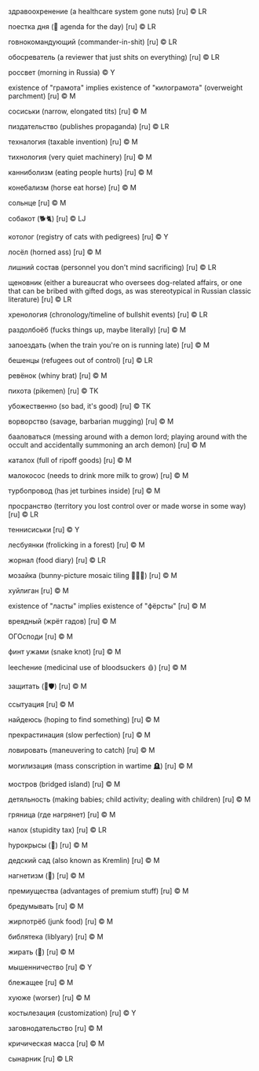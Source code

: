 здравоохренение (a healthcare system gone nuts) [ru] © LR

поестка дня (🐖 agenda for the day) [ru] © LR

говнокомандующий (commander-in-shit) [ru] © LR

обосреватель (a reviewer that just shits on everything) [ru] © LR

россвет (morning in Russia) © Y

existence of "грамота" implies existence of "килограмота" (overweight parchment) [ru] © M

сосиськи (narrow, elongated tits) [ru] © M

пиздательство (publishes propaganda) [ru] © LR

техналогия (taxable invention) [ru] © M

тихнология (very quiet machinery) [ru] © M

канниболизм (eating people hurts) [ru] © M

конебализм (horse eat horse) [ru] © M

сольнце [ru] © M

собакот (🐕🐈) [ru] © LJ

котолог (registry of cats with pedigrees) [ru] © Y

лосёл (horned ass) [ru] © M

лишний состав (personnel you don't mind sacrificing) [ru] © LR

щеновник (either a bureaucrat who oversees dog-related affairs, or one that can be bribed with gifted dogs, as was stereotypical in Russian classic literature) [ru] © LR

хренология (chronology/timeline of bullshit events) [ru] © LR

раздолбоёб (fucks things up, maybe literally) [ru] © M

запоездать (when the train you're on is running late) [ru] © M

бешенцы (refugees out of control) [ru] © LR

ревёнок (whiny brat) [ru] © M

пихота (pikemen) [ru] © TK

убожественно (so bad, it's good) [ru] © TK

ворворство (savage, barbarian mugging) [ru] © M

бааловаться (messing around with a demon lord; playing around with the occult and accidentally summoning an arch demon) [ru] © M

каталох (full of ripoff goods) [ru] © M

малокосос (needs to drink more milk to grow) [ru] © M

турбопровод (has jet turbines inside) [ru] © M

просранство (territory you lost control over or made worse in some way) [ru] © LR

теннисиськи [ru] © Y

лесбуянки (frolicking in a forest) [ru] © M

жорнал (food diary) [ru] © LR

мозайка (bunny-picture mosaic tiling 🐰🧩🐇) [ru] © M

хуйлиган [ru] © M

existence of "ласты" implies existence of "фёрсты" [ru] © M

вреядный (жрёт гадов) [ru] © M

ОГОсподи [ru] © M

финт ужами (snake knot) [ru] © M

leechение (medicinal use of bloodsuckers 🩸) [ru] © M

защитать (🔢🛡️) [ru] © M

ссытуация [ru] © M

найдеюсь (hoping to find something) [ru] © M

прекрастинация (slow perfection) [ru] © M

ловировать (maneuvering to catch) [ru] © M

могилизация (mass conscription in wartime 🪦) [ru] © M

мостров (bridged island) [ru] © M

детяльность (making babies; child activity; dealing with children) [ru] © M

гряница (где нагрянет) [ru] © M

налох (stupidity tax) [ru] © LR

hypoкрысы (🐀) [ru] © M

дедский сад (also known as Kremlin) [ru] © M

нагнетизм (🧲) [ru] © M

премиущества (advantages of premium stuff) [ru] © M

бредумывать [ru] © M

жирпотрёб (junk food) [ru] © M

библятека (liblyary) [ru] © M

жирать (🐖) [ru] © M

мышенничество [ru] © Y

блежащее [ru] © M

хуюже (worser) [ru] © M

костылезация (customization) [ru] © Y

заговнодательство [ru] © M

кричическая масса [ru] © M

сынарник [ru] © LR
